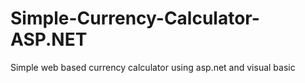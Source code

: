 # Simple-Currency-Calculator-ASP.NET
Simple web based currency calculator using asp.net and visual basic
